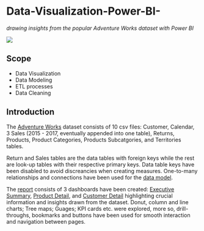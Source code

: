 # Data-Visualization-Power-BI-
*drawing insights from the popular Adventure Works dataset with Power BI*




![](dashboard.gif)

## Scope
- Data Visualization
- Data Modeling
- ETL processes
- Data Cleaning

## Introduction

The [Adventure Works](https://github.com/gregoryoffodum/Data-Visualization-Power-BI-/tree/main/Adventure%20Works) dataset consists of 10 csv files: Customer, Calendar, 3 Sales (2015 - 2017, eventually appended into one table), Returns, Products, Product Categories, Products Subcatgories, and Territories tables. 

Return and Sales tables are the data tables with foreign keys while the rest are look-up tables with their respective primary keys. Data table keys have been disabled to avoid discreancies when creating measures. One-to-many relationships and connections have been used for the [data model](https://github.com/gregoryoffodum/Data-Visualization-Power-BI-/blob/main/Pages/data%20model.PNG). 

The [report](https://github.com/gregoryoffodum/Data-Visualization-Power-BI-/blob/main/Final%20Report.pbix) consists of 3 dashboards have been created: [Executive Summary](https://github.com/gregoryoffodum/Data-Visualization-Power-BI-/blob/main/Pages/Executive%20Summary.PNG), [Product Detail](https://github.com/gregoryoffodum/Data-Visualization-Power-BI-/blob/main/Pages/Product%20Detail.PNG), and [Customer Detail](https://github.com/gregoryoffodum/Data-Visualization-Power-BI-/blob/main/Pages/Customer%20Detail.PNG) highlighting crucial information and insights drawn from the dataset. Donut, column and line charts; Tree maps; Guages; KPI cards etc. were explored, more so, drill-throughs, bookmarks and buttons have been used for smooth interaction and navigation between pages.
